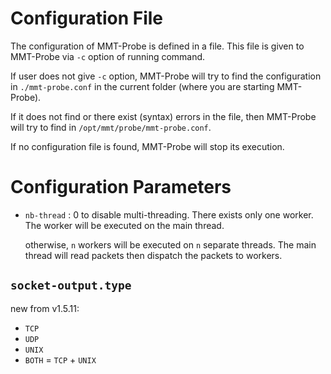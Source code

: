 # Configuration File

The configuration of MMT-Probe is defined in a file. This file is given to MMT-Probe via `-c` option of running command. 

If user does not give `-c` option, MMT-Probe will try to  find the configuration in `./mmt-probe.conf` in the current folder (where you are starting MMT-Probe).

If it does not find or there exist (syntax) errors in the file, then MMT-Probe will try to find in `/opt/mmt/probe/mmt-probe.conf`.

If no configuration file is found, MMT-Probe will stop its execution.

# Configuration Parameters

- `nb-thread` : 0 to disable multi-threading. There exists only one worker. The worker will be executed on the main thread.

   otherwise, `n` workers will be executed on `n` separate threads. The main thread will read packets then dispatch the packets to workers.  
   
   
## `socket-output.type`
new from v1.5.11:

- `TCP`
- `UDP`
- `UNIX`
- `BOTH` = `TCP` + `UNIX`